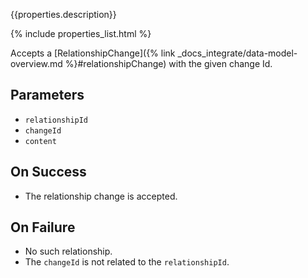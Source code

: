 {{properties.description}}

{% include properties_list.html %}

Accepts a [RelationshipChange]({% link _docs_integrate/data-model-overview.md %}#relationshipChange) with the given change Id.

## Parameters

- `relationshipId`
- `changeId`
- `content`

## On Success

- The relationship change is accepted.

## On Failure

- No such relationship.
- The `changeId` is not related to the `relationshipId`.
